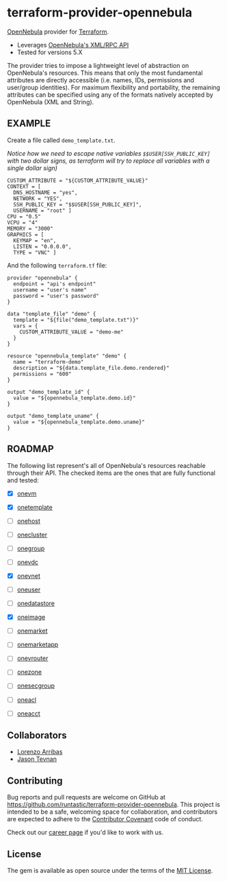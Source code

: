 # terraform-provider-opennebula

[OpenNebula](https://opennebula.org/) provider for [Terraform](https://www.terraform.io/).
 
* Leverages [OpenNebula's XML/RPC API](https://docs.opennebula.org/5.2/integration/system_interfaces/api.html) 
* Tested for versions 5.X


The provider tries to impose a lightweight level of abstraction on OpenNebula's resources. This means that only the most fundamental attributes are directly accessible (i.e. names, IDs, permissions and user/group identities). For maximum flexibility and portability, the remaining attributes can be specified using any of the formats natively accepted by OpenNebula (XML and String).



## EXAMPLE

Create a file called `demo_template.txt`.

_Notice how we need to escape native variables `$$USER[SSH_PUBLIC_KEY]` with two dollar signs, as terraform will try to replace all variables with a single dollar sign)_

```
CUSTOM_ATTRIBUTE = "${CUSTOM_ATTRIBUTE_VALUE}"
CONTEXT = [
  DNS_HOSTNAME = "yes",
  NETWORK = "YES",
  SSH_PUBLIC_KEY = "$$USER[SSH_PUBLIC_KEY]",
  USERNAME = "root" ]
CPU = "0.5"
VCPU = "4"
MEMORY = "3000"
GRAPHICS = [
  KEYMAP = "en",
  LISTEN = "0.0.0.0",
  TYPE = "VNC" ]
```

And the following `terraform.tf` file:

```
provider "opennebula" {
  endpoint = "api's endpoint"
  username = "user's name"
  password = "user's password"
}

data "template_file" "demo" {
  template = "${file("demo_template.txt")}"
  vars = {
    CUSTOM_ATTRIBUTE_VALUE = "demo-me"
  }
}

resource "opennebula_template" "demo" {
  name = "terraform-demo"
  description = "${data.template_file.demo.rendered}"
  permissions = "600"
}

output "demo_template_id" {
  value = "${opennebula_template.demo.id}"
}

output "demo_template_uname" {
  value = "${opennebula_template.demo.uname}"
}
```


## ROADMAP

The following list represent's all of OpenNebula's resources reachable through their API. The checked items are the ones that are fully functional and tested:

* [X] [onevm](https://docs.opennebula.org/5.2/integration/system_interfaces/api.html#onevm)
* [X] [onetemplate](https://docs.opennebula.org/5.2/integration/system_interfaces/api.html#onetemplate)
* [ ] [onehost](https://docs.opennebula.org/5.2/integration/system_interfaces/api.html#onehost)
* [ ] [onecluster](https://docs.opennebula.org/5.2/integration/system_interfaces/api.html#onecluster)
* [ ] [onegroup](https://docs.opennebula.org/5.2/integration/system_interfaces/api.html#onegroup)
* [ ] [onevdc](https://docs.opennebula.org/5.2/integration/system_interfaces/api.html#onevdc)
* [X] [onevnet](https://docs.opennebula.org/5.2/integration/system_interfaces/api.html#onevnet)
* [ ] [oneuser](https://docs.opennebula.org/5.2/integration/system_interfaces/api.html#oneuser)
* [ ] [onedatastore](https://docs.opennebula.org/5.2/integration/system_interfaces/api.html#onedatastore)
* [X] [oneimage](https://docs.opennebula.org/5.2/integration/system_interfaces/api.html#oneimage)
* [ ] [onemarket](https://docs.opennebula.org/5.2/integration/system_interfaces/api.html#onemarket)
* [ ] [onemarketapp](https://docs.opennebula.org/5.2/integration/system_interfaces/api.html#onemarketapp)
* [ ] [onevrouter](https://docs.opennebula.org/5.2/integration/system_interfaces/api.html#onevrouter)
* [ ] [onezone](https://docs.opennebula.org/5.2/integration/system_interfaces/api.html#onezone)
* [ ] [onesecgroup](https://docs.opennebula.org/5.2/integration/system_interfaces/api.html#onesecgroup)
* [ ] [oneacl](https://docs.opennebula.org/5.2/integration/system_interfaces/api.html#oneacl)
* [ ] [oneacct](https://docs.opennebula.org/5.2/integration/system_interfaces/api.html#oneacct)


## Collaborators

- [Lorenzo Arribas](https://github.com/larribas)
- [Jason Tevnan](https://github.com/tnosaj)

## Contributing
Bug reports and pull requests are welcome on GitHub at
https://github.com/runtastic/terraform-provider-opennebula. This project is
intended to be a safe, welcoming space for collaboration, and contributors are
expected to adhere to the
[Contributor Covenant](http://contributor-covenant.org) code of conduct.

Check out our [career page](https://www.runtastic.com/career/) if you'd like to work with us.

## License

The gem is available as open source under the terms of
the [MIT License](http://opensource.org/licenses/MIT).
